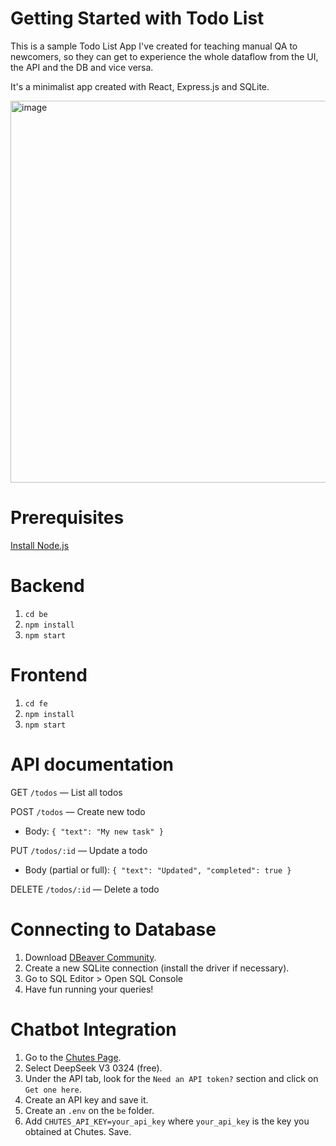 # Getting Started with Todo List

This is a sample Todo List App I've created for teaching manual QA to newcomers, so they can get to experience the whole dataflow from the UI, the API and the DB and vice versa.

It's a minimalist app created with React, Express.js and SQLite.

<img width="611" alt="image" src="https://github.com/user-attachments/assets/3e24bf93-5c5e-4850-a4e7-1768d6ca5b36" />

# Prerequisites
[Install Node.js](https://nodejs.org/en/download)

# Backend
1. ``cd be``
2. ``npm install``
3. ``npm start``

# Frontend
1. ``cd fe``
2. ``npm install``
3. ``npm start``

# API documentation
GET ``/todos`` — List all todos

POST ``/todos`` — Create new todo
* Body: ```{ "text": "My new task" }```

PUT ``/todos/:id`` — Update a todo
* Body (partial or full): ```{ "text": "Updated", "completed": true }```

DELETE ``/todos/:id`` — Delete a todo

# Connecting to Database
1. Download [DBeaver Community](https://dbeaver.io/).
2. Create a new SQLite connection (install the driver if necessary).
3. Go to SQL Editor > Open SQL Console
4. Have fun running your queries!

# Chatbot Integration
1. Go to the [Chutes Page](https://chutes.ai/).
2. Select DeepSeek V3 0324 (free).
3. Under the API tab, look for the `Need an API token?` section and click on `Get one here`.
4. Create an API key and save it.
5. Create an `.env` on the `be` folder.
6. Add `CHUTES_API_KEY=your_api_key` where `your_api_key` is the key you obtained at Chutes. Save.
